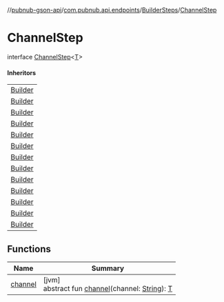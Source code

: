 //[pubnub-gson-api](../../../../index.md)/[com.pubnub.api.endpoints](../../index.md)/[BuilderSteps](../index.md)/[ChannelStep](index.md)

# ChannelStep

interface [ChannelStep](index.md)&lt;[T](index.md)&gt;

#### Inheritors

| |
|---|
| [Builder](../../../com.pubnub.api.endpoints.files/-delete-file/-builder/index.md) |
| [Builder](../../../com.pubnub.api.endpoints.files/-send-file/-builder/index.md) |
| [Builder](../../../com.pubnub.api.endpoints.files/-publish-file-message/-builder/index.md) |
| [Builder](../../../com.pubnub.api.endpoints.files/-list-files/-builder/index.md) |
| [Builder](../../../com.pubnub.api.endpoints.files/-get-file-url/-builder/index.md) |
| [Builder](../../../com.pubnub.api.endpoints.files/-download-file/-builder/index.md) |
| [Builder](../../../com.pubnub.api.endpoints.objects_api.channel/-remove-channel-metadata/-builder/index.md) |
| [Builder](../../../com.pubnub.api.endpoints.objects_api.channel/-get-channel-metadata/-builder/index.md) |
| [Builder](../../../com.pubnub.api.endpoints.objects_api.channel/-set-channel-metadata/-builder/index.md) |
| [Builder](../../../com.pubnub.api.endpoints.objects_api.members/-manage-channel-members/-builder/index.md) |
| [Builder](../../../com.pubnub.api.endpoints.objects_api.members/-get-channel-members/-builder/index.md) |
| [Builder](../../../com.pubnub.api.endpoints.objects_api.members/-remove-channel-members/-builder/index.md) |
| [Builder](../../../com.pubnub.api.endpoints.objects_api.members/-set-channel-members/-builder/index.md) |

## Functions

| Name | Summary |
|---|---|
| [channel](channel.md) | [jvm]<br>abstract fun [channel](channel.md)(channel: [String](https://docs.oracle.com/javase/8/docs/api/java/lang/String.html)): [T](index.md) |
